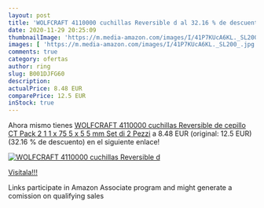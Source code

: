 ```yaml
---
layout: post
title: 'WOLFCRAFT 4110000 cuchillas Reversible d al 32.16 % de descuento'
date: 2020-11-29 20:25:09
thumbnailImage: 'https://m.media-amazon.com/images/I/41P7KUcA6KL._SL200_.jpg'
images: [ 'https://m.media-amazon.com/images/I/41P7KUcA6KL._SL200_.jpg' ]
comments: true
category: ofertas
author: ring
slug: B001DJFG60
description:
actualPrice: 8.48 EUR
comparePrice: 12.5 EUR
inStock: true
---
```


Ahora mismo tienes [WOLFCRAFT 4110000 cuchillas Reversible de cepillo CT Pack 2  1 1 x 75 5 x 5 5 mm  Set di 2 Pezzi](https://www.amazon.it/dp/B001DJFG60/?tag=tolees00-21) a 8.48 EUR (original: 12.5 EUR) (32.16 %  de descuento) en el siguiente enlace!

[![WOLFCRAFT 4110000 cuchillas Reversible d](https://m.media-amazon.com/images/I/41P7KUcA6KL._SL200_.jpg)](https://www.amazon.it/dp/B001DJFG60/?tag=tolees00-21)

[Visítala!!!](https://www.amazon.it/dp/B001DJFG60/?tag=tolees00-21)

Links participate in Amazon Associate program and might generate a comission on qualifying sales
